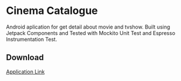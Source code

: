 # Cinema Catalogue

Android aplication for get detail about movie and tvshow. Built using Jetpack Components and Tested with Mockito Unit Test and Espresso Instrumentation Test.

## Download

[Application Link](https://drive.google.com/file/d/1sGftmqEERy--rvo5M8i-SgEhVTZkzVXj/view?usp=sharing)
